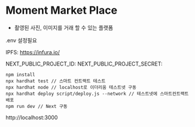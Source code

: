 # Moment Market Place

- 촬영된 사진, 이미지를 거래 할 수 있는 플랫폼

.env 설정필요

IPFS: https://infura.io/

NEXT_PUBLIC_PROJECT_ID:
NEXT_PUBLIC_PROJECT_SECRET:

```
npm install
npx hardhat test // 스마트 컨트랙트 테스트
npx hardhat node // localhost로 이더리움 테스트넷 구동
npx hardhat deploy script/deploy.js --network // 테스트넷에 스마트컨트랙트 배포
npm run dev // Next 구동
```

http://localhost:3000
